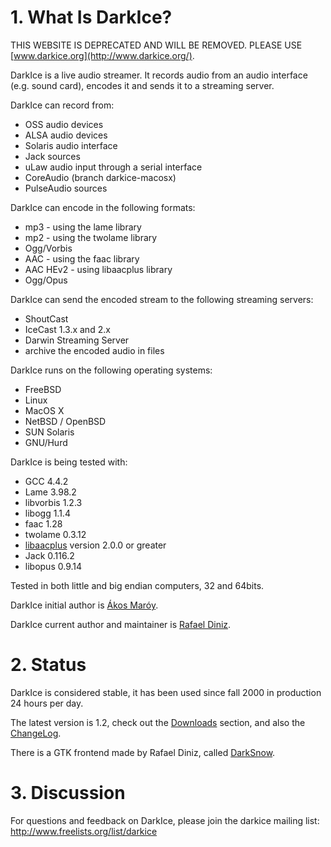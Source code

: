 # 1. What Is DarkIce? #

THIS WEBSITE IS DEPRECATED AND WILL BE REMOVED.
PLEASE USE [www.darkice.org](http://www.darkice.org/).

DarkIce is a live audio streamer. It records audio from an audio interface (e.g. sound card), encodes it and sends it to a streaming server.

DarkIce can record from:

  * OSS audio devices
  * ALSA audio devices
  * Solaris audio interface
  * Jack sources
  * uLaw audio input through a serial interface
  * CoreAudio (branch darkice-macosx)
  * PulseAudio sources

DarkIce can encode in the following formats:

  * mp3 - using the lame library
  * mp2 - using the twolame library
  * Ogg/Vorbis
  * AAC - using the faac library
  * AAC HEv2 - using libaacplus library
  * Ogg/Opus

DarkIce can send the encoded stream to the following streaming servers:

  * ShoutCast
  * IceCast 1.3.x and 2.x
  * Darwin Streaming Server
  * archive the encoded audio in files


DarkIce runs on the following operating systems:

  * FreeBSD
  * Linux
  * MacOS X
  * NetBSD / OpenBSD
  * SUN Solaris
  * GNU/Hurd

DarkIce is being tested with:

  * GCC 4.4.2
  * Lame 3.98.2
  * libvorbis 1.2.3
  * libogg 1.1.4
  * faac 1.28
  * twolame 0.3.12
  * [libaacplus](http://tipok.org.ua/node/17) version 2.0.0 or greater
  * Jack 0.116.2
  * libopus 0.9.14

Tested in both little and big endian computers, 32 and 64bits.

DarkIce initial author is [Ákos Maróy](mailto:akosSTOP_SPAMmaroyDOThu).

DarkIce current author and maintainer is [Rafael Diniz](mailto:rafaelSTOP_SPAMriseupDOTnet).

# 2. Status #

DarkIce is considered stable, it has been used since fall 2000 in production 24 hours per day.

The latest version is 1.2, check out the [Downloads](http://code.google.com/p/darkice/downloads/list) section, and also the [ChangeLog](http://code.google.com/p/darkice/source/browse/darkice/trunk/ChangeLog).

There is a GTK frontend made by Rafael Diniz, called [DarkSnow](http://darksnow.radiolivre.org).

# 3. Discussion #

For questions and feedback on DarkIce, please join the darkice mailing list: http://www.freelists.org/list/darkice
